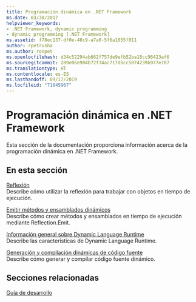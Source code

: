 ```yaml
---
title: Programación dinámica en .NET Framework
ms.date: 03/30/2017
helpviewer_keywords:
- .NET Framework, dynamic programming
- dynamic programming [.NET Framework]
ms.assetid: f78ec137-df0e-48c9-a7a0-5f6a1055f011
author: rpetrusha
ms.author: ronpet
ms.openlocfilehash: d34c52294ab662f757de9efb52ba18cc96423af6
ms.sourcegitcommit: 289e06e904b72f34ac717dbcc5074239b977e707
ms.translationtype: HT
ms.contentlocale: es-ES
ms.lasthandoff: 09/17/2019
ms.locfileid: "71045967"
---
```

# <a name="dynamic-programming-in-the-net-framework"></a>Programación dinámica en .NET Framework
Esta sección de la documentación proporciona información acerca de la programación dinámica en .NET Framework.  
  
## <a name="in-this-section"></a>En esta sección  
 [Reflexión](reflection.md)  
 Describe cómo utilizar la reflexión para trabajar con objetos en tiempo de ejecución.  
  
 [Emitir métodos y ensamblados dinámicos](emitting-dynamic-methods-and-assemblies.md)  
 Describe cómo crear métodos y ensamblados en tiempo de ejecución mediante Reflection.Emit.  
  
 [Información general sobre Dynamic Language Runtime](dynamic-language-runtime-overview.md)  
 Describe las características de Dynamic Language Runtime.  
  
 [Generación y compilación dinámicas de código fuente](dynamic-source-code-generation-and-compilation.md)  
 Describe cómo generar y compilar código fuente dinámico.  
  
## <a name="related-sections"></a>Secciones relacionadas  
 [Guía de desarrollo](../development-guide.md)  
